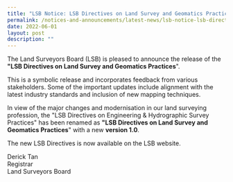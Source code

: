 ```yaml
---
title: "LSB Notice: LSB Directives on Land Survey and Geomatics Practices"
permalink: /notices-and-announcements/latest-news/lsb-notice-lsb-directives-land-survey-and-geomatics-practices
date: 2022-06-01
layout: post
description: ""
---
```


The Land Surveyors Board (LSB) is pleased to announce the release of the **"LSB Directives on Land Survey and Geomatics Practices**". <br>

This is a symbolic release and incorporates feedback from various stakeholders. Some of the important updates include alignment with the latest industry standards and inclusion of new mapping techniques. <br>

In view of the major changes and modernisation in our land surveying profession, the "LSB Directives on Engineering & Hydrographic Survey Practices" has been renamed as **"LSB Directives on Land Survey and Geomatics Practices**" with a new **version 1.0**. <br>

The new LSB Directives is now available on the LSB website. <br>

Derick Tan <br>
Registrar <br>
Land Surveyors Board <br>
